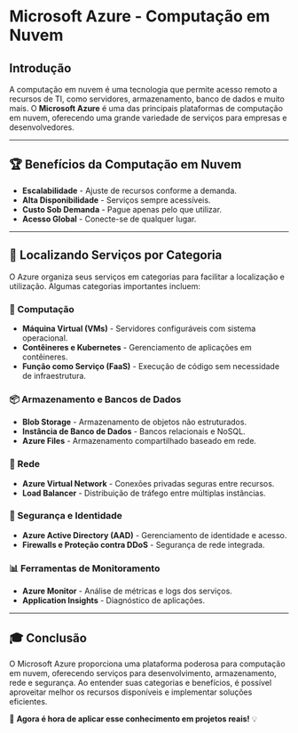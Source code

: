 # Microsoft Azure - Computação em Nuvem

## Introdução
A computação em nuvem é uma tecnologia que permite acesso remoto a recursos de TI, como servidores, armazenamento, banco de dados e muito mais. O **Microsoft Azure** é uma das principais plataformas de computação em nuvem, oferecendo uma grande variedade de serviços para empresas e desenvolvedores.

---

## 🏆 Benefícios da Computação em Nuvem
- **Escalabilidade** - Ajuste de recursos conforme a demanda.
- **Alta Disponibilidade** - Serviços sempre acessíveis.
- **Custo Sob Demanda** - Pague apenas pelo que utilizar.
- **Acesso Global** - Conecte-se de qualquer lugar.

---

## 🔎 Localizando Serviços por Categoria
O Azure organiza seus serviços em categorias para facilitar a localização e utilização. Algumas categorias importantes incluem:

### 🚀 Computação
- **Máquina Virtual (VMs)** - Servidores configuráveis com sistema operacional.
- **Contêineres e Kubernetes** - Gerenciamento de aplicações em contêineres.
- **Função como Serviço (FaaS)** - Execução de código sem necessidade de infraestrutura.

### 📦 Armazenamento e Bancos de Dados
- **Blob Storage** - Armazenamento de objetos não estruturados.
- **Instância de Banco de Dados** - Bancos relacionais e NoSQL.
- **Azure Files** - Armazenamento compartilhado baseado em rede.

### 📡 Rede
- **Azure Virtual Network** - Conexões privadas seguras entre recursos.
- **Load Balancer** - Distribuição de tráfego entre múltiplas instâncias.

### 🔐 Segurança e Identidade
- **Azure Active Directory (AAD)** - Gerenciamento de identidade e acesso.
- **Firewalls e Proteção contra DDoS** - Segurança de rede integrada.

### 📊 Ferramentas de Monitoramento
- **Azure Monitor** - Análise de métricas e logs dos serviços.
- **Application Insights** - Diagnóstico de aplicações.

---

## 🎓 Conclusão
O Microsoft Azure proporciona uma plataforma poderosa para computação em nuvem, oferecendo serviços para desenvolvimento, armazenamento, rede e segurança. Ao entender suas categorias e benefícios, é possível aproveitar melhor os recursos disponíveis e implementar soluções eficientes.

🚀 **Agora é hora de aplicar esse conhecimento em projetos reais!** 💡
